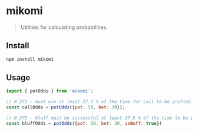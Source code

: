 # mikomi

> Utilities for calculating probabilities.
 
## Install

```sh
npm install mikomi
```

## Usage

```js
import { potOdds } from 'mikomi';

// 0.273 - must win at least 27.3 % of the time for call to be proftable
const callOdds = potOdds({pot: 50, bet: 30});

// 0.375 - bluff must be successful at least 37.5 % of the time to be profitable
const bluffOdds = potOdds({pot: 50, bet: 30, isBuff: true})
```